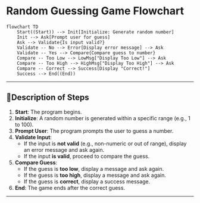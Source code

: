 # Random Guessing Game Flowchart

```mermaid
flowchart TD
    Start((Start)) --> Init[Initialize: Generate random number]
    Init --> Ask[Prompt user for guess]
    Ask --> Validate{Is input valid?}
    Validate -- No --> Error[Display error message] --> Ask
    Validate -- Yes --> Compare{Compare guess to number}
    Compare -- Too Low --> LowMsg["Display Too Low"] --> Ask
    Compare -- Too High --> HighMsg["Display Too High"] --> Ask
    Compare -- Correct --> Success[Display "Correct!"]
    Success --> End((End))
```

---

## 📝Description of Steps

1. **Start**: The program begins.
2. **Initialize**: A random number is generated within a specific range (e.g., 1 to 100).
3. **Prompt User**: The program prompts the user to guess a number.
4. **Validate Input**:
   - If the input is **not valid** (e.g., non-numeric or out of range), display an error message and ask again.
   - If the input **is valid**, proceed to compare the guess.
5. **Compare Guess**:
   - If the guess is **too low**, display a message and ask again.
   - If the guess is **too high**, display a message and ask again.
   - If the guess is **correct**, display a success message.
6. **End**: The game ends after the correct guess.

---


